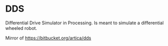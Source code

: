 DDS
===

Differential Drive Simulator in Processing. Is meant to simulate a differential wheeled robot.

Mirror of https://bitbucket.org/artica/dds
